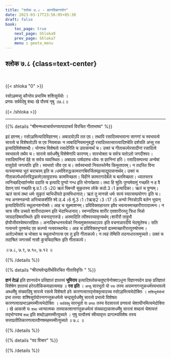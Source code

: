```yaml
---
title: "श्लोक ७.८ - ज्ञानविज्ञानयोग"
date: 2023-03-17T23:56:05+05:30
draft: false
book:
    toc_page: true
    next_page: Shloka9
    prev_page: Shloka7
    menu : geeta_menu
---
```




## श्लोक ७.८ {class=text-center}

<br/>

{{< shloka  "0"  >}}

रसोऽहमप्सु कौन्तेय प्रभास्मि शशिसूर्ययोः ।  
प्रणवः सर्ववेदेषु शब्दः खे पौरुषं नृषु ॥७.८॥

{{< /shloka >}}

---


{{% details "श्रीमन्मध्वाचार्यभगवत्पादाचर्य विरचित  गीताभाष्य" %}}

इदं ज्ञानम्। 
रसोऽहमित्यादिविज्ञानम्। अबादयोऽपि तत एव। 
तथापि रसादिस्वभावाना सागणां च स्वभावत्वे सारत्वे च 
विशेषतोऽपि स एव नियमाकः न त्वबादिनियमानुबद्धो 
रसादिस्तत्सारत्वादिश्चेति दर्शयति अप्सु रस इत्यादिविशेषशब्दैः। 
भोगश्च विशेषतो रसादेरिति च उपासनार्थं च। 
उक्तं च  गीताकल्पेरसादीनां रसादित्वे स्वभावत्वे तथैव च। 
सारत्वे  सर्वधर्मेषु विशेषेणापि कारणम्। सारभोक्ता च सर्वत्र 
यतोऽतो जगदीश्वरः। रसादिमानिनां देहे स सर्वत्र व्यवस्थितः। 
अबादयः पार्षदाश्च ध्येयः स ज्ञानिनां हरिः। 
रसादिसम्पत्त्या अन्येषां वासुदेवो जगत्पतिः इति। 
स्वभावो जीव एव च। सर्वस्वभावो नियतस्तेनैव 
किमुतापरम्। न तदस्ति विना यत्स्यान्मया भूतं चराचरम् इति 
च।धर्माविरुद्धःकामरागबिवर्जितम्इत्याद्युपासनार्थम्। 
उक्तं च  गीताकल्पेधर्मारुविद्धकामेऽसावुपास्यः काममिच्छता। 
विहीने  कामरागादेर्बले च बलमिच्छता। 
ध्यातस्तत्र त्वनिच्छद्भिर्ज्ञानमेव  ददाति च इत्यादि पुण्यो गन्ध 
इति भोगापेक्षया। 
तथा हि श्रुतिः पुण्यमेवामुं गच्छति न ह वै देवान् पापं गच्छति बृ.उ.1।5।20 ऋतं 
पिबन्तौ सुकृतस्य लोके कठो.3।1 इत्यादिका। ऋतं च पुण्यम्।
ऋतं सत्यं  तथा धर्मः सुकृतं चाभिधीयते इत्यभिधानात्। 
ऋतं तु मानसो धर्मः सत्यं  स्यात्सम्प्रयोगगः इति च। 
नच अनश्नन्नन्यो अभिचाकशीति श्वे.उ.4।6 
मुं.3।1।1ऋक्2।3।17।5 
अन्यो निरन्नोऽपि बलेन भूयान् इत्यादिविरोधि 
स्थूलानशनोक्तेः। 
आह च सूक्ष्माशनम्। प्रविविक्ताहारतर इवैव 
भवत्यस्माच्छारीरारादात्मनः। 
न चात्र जीव उच्यते शारीरादात्मन इति भेदाभिधानात्। 
स्वप्नादिश्च शारीर एवशारीरस्तु त्रिधा भिन्नो 
जाग्रदादिष्ववस्थितेः इति वचनाद्गारुडे। 
अस्मादिति  त्वीश्वरव्यावृत्त्यर्थम्।शारीरौ तावुभौ 
ज्ञेयौजीवश्चेश्वरसंज्ञितः। 
अनादिबन्धनस्त्वेको नित्यमुक्तस्तथाऽपरः इति 
वचनान्नारदीये भेदश्रुतेश्च। 
सति गत्यन्तरे पुरुषभेद एव कल्प्यो नत्ववस्थाभेदः। 
आह च प्रविविक्तभुग्यतो ह्यस्माच्छारीरात्पुरुषोत्तमः। 
अतोऽभोक्ता च भोक्ता च स्थूलाभोगात्स एव तु इति गीताकल्पे। 
न त्वहं तेष्विति तदनाधारत्वमुच्यते। 
उक्तं च तदाश्रितं जगत्सर्वं नासौ कुत्रचिदाश्रितः इति गीताकल्पे।

॥ ७.८, ७.९, ७.१०, ७.१२ ॥

{{% /details %}}



{{% details "श्रीराघवेन्द्रतीर्थविरचित गीताविवृत्तिः " %}}

**ज्ञनं तेऽहं** इति ज्ञानपदेन प्रतिज्ञातं ज्ञातव्यं **भूमिराप** 
इत्यादिश्लोकचतुष्टयेनोक्वाऽधुना विज्ञानपदेन प्राक्‌ प्रतिज्ञातं 
विशेषेण ज्ञातव्यं  हरेरलौकिकमाहात्यमाह ॥ 
**रस इति** । 
`अप्सु` सारभूतो यो `रसः` तस्य 
अपामनागन्तुकधर्मस्वभावत्वे अब्धर्मेषु संख्यादिषु सारत्वे 
रसत्वे विशेषतो हरेः  कारणत्वात्तद्भोक्तृत्वादच्च 
रसोऽहमित्यभेदोक्तिः ।  `शशिसूर्ययोर्या` प्रभा तस्याः 
शश्षिसूर्ययोरनागन्तुकधर्मत्वे  चन्द्रसूर्यधर्मेषु सारत्वे 
प्रभात्वे विशेषतः कारणत्वात्प्रभाऽहमस्मीत्यभेदोक्तिः । 
`सर्ववेदेषु` सारभूतो यः `प्रणवः` तस्य वेदसारत्वं प्रणवत्वं 
चेशाघीनमित्यभेदोक्त्तिः । खे आकाशे यः `शब्दः` ध्वन्यात्मकः 
तस्याकाशानागंतुकधर्मत्वं  संख्याद्याकाशधर्मेषु सारत्वं शब्दत्वं 
चेशायत्तं तद्भोग्यश्च `शब्द` इति शब्दोऽहमस्मीत्युच्यते । 
नृषु यत्पौरुषं स्रीव्यावृत्तः प्रागल्म्यविशेषः तस्य 
सत्ताप्रतीतिकारणत्वात्पौणषमहमस्मीत्युच्यते ॥ ७.८ ॥

{{% /details %}}



{{% details "पद विचार" %}}


{{% /details %}}
